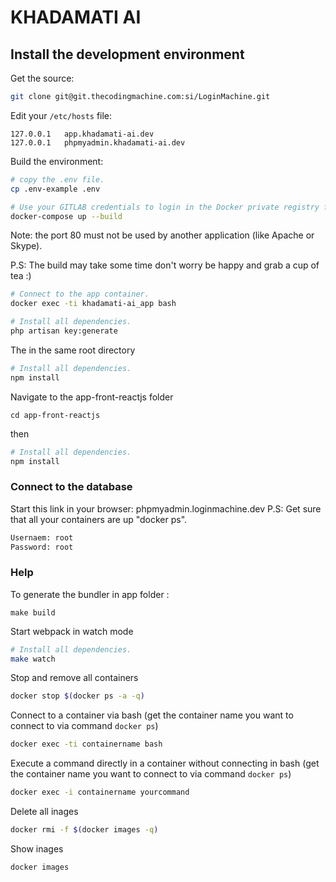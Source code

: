 KHADAMATI AI
=========================

## Install the development environment

Get the source:

```bash
git clone git@git.thecodingmachine.com:si/LoginMachine.git
```

Edit your `/etc/hosts` file:

```
127.0.0.1   app.khadamati-ai.dev
127.0.0.1   phpmyadmin.khadamati-ai.dev 
```

Build the environment:


```bash
# copy the .env file.
cp .env-example .env
```


```bash
# Use your GITLAB credentials to login in the Docker private registry for the project.
docker-compose up --build
```
Note: the port 80 must not be used by another application (like Apache or Skype).

P.S: The build may take some time don't worry be happy and grab a cup of tea :)


```bash
# Connect to the app container.
docker exec -ti khadamati-ai_app bash
```
```bash
# Install all dependencies.
php artisan key:generate
```

The in the same root directory

```bash
# Install all dependencies.
npm install
```

Navigate to the app-front-reactjs folder 

```bash.
cd app-front-reactjs
```

then

```bash
# Install all dependencies.
npm install
```



### Connect to the database

Start this link in your browser: phpmyadmin.loginmachine.dev
P.S: Get sure that all your containers are up "docker ps".

```bash
Usernaem: root 
Password: root
```

### Help

To generate the bundler in app folder :
```bash.
make build
```

Start webpack in watch mode
```bash
# Install all dependencies.
make watch
```


Stop and remove all containers

```bash
docker stop $(docker ps -a -q)
```

Connect to a container via bash (get the container name you want to connect to via command `docker ps`)
```bash
docker exec -ti containername bash
```

Execute a command directly in a container without connecting in bash (get the container name you want to connect to via command `docker ps`)

```bash
docker exec -i containername yourcommand
```

Delete all inages 

```bash
docker rmi -f $(docker images -q)
```

Show inages 

```bash
docker images
```
